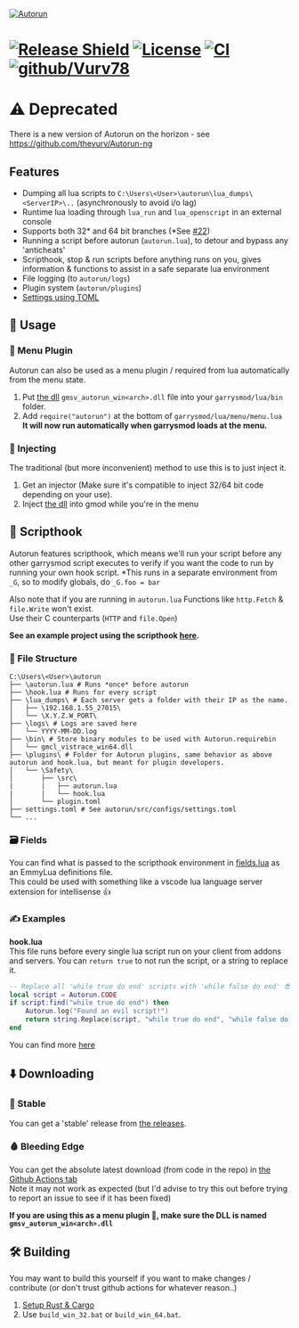 [![Autorun](assets/logo.png)](https://github.com/Vurv78/Autorun-rs)
# [![Release Shield](https://img.shields.io/github/v/release/Vurv78/Autorun-rs)](https://github.com/Vurv78/Autorun-rs/releases/latest) [![License](https://img.shields.io/github/license/Vurv78/Autorun-rs?color=red)](https://opensource.org/licenses/Apache-2.0) [![CI](https://github.com/Vurv78/Autorun-rs/workflows/Download/badge.svg)](https://github.com/Vurv78/Autorun-rs/actions/workflows/downloads.yml) [![github/Vurv78](https://img.shields.io/discord/824727565948157963?label=Discord&logo=discord&logoColor=ffffff&labelColor=7289DA&color=2c2f33)](https://discord.gg/yXKMt2XUXm)

# ⚠️ Deprecated

There is a new version of Autorun on the horizon - see https://github.com/thevurv/Autorun-ng

## Features
* Dumping all lua scripts to ``C:\Users\<User>\autorun\lua_dumps\<ServerIP>\..`` (asynchronously to avoid i/o lag)
* Runtime lua loading through ``lua_run`` and ``lua_openscript`` in an external console
* Supports both 32* and 64 bit branches (*See [#22](https://github.com/Vurv78/Autorun-rs/issues/22))
* Running a script before autorun (``autorun.lua``), to detour and bypass any 'anticheats'
* Scripthook, stop & run scripts before anything runs on you, gives information & functions to assist in a safe separate lua environment
* File logging (to ``autorun/logs``)
* Plugin system (``autorun/plugins``)
* [Settings using TOML](autorun/src/configs/settings.toml)

## 🤔 Usage
### 🧩 Menu Plugin
Autorun can also be used as a menu plugin / required from lua automatically from the menu state.
1. Put [the dll](#%EF%B8%8F-downloading) ``gmsv_autorun_win<arch>.dll`` file into your ``garrysmod/lua/bin`` folder.
2. Add ``require("autorun")`` at the bottom of ``garrysmod/lua/menu/menu.lua``  
**It will now run automatically when garrysmod loads at the menu.**

### 💉 Injecting
The traditional (but more inconvenient) method to use this is to just inject it.
1. Get an injector (Make sure it's compatible to inject 32/64 bit code depending on your use).  
2. Inject [the dll](#%EF%B8%8F-downloading) into gmod while you're in the menu

## 📜 Scripthook
Autorun features scripthook, which means we'll run your script before any other garrysmod script executes to verify if you want the code to run by running your own hook script.
*This runs in a separate environment from ``_G``, so to modify globals, do ``_G.foo = bar``

Also note that if you are running in ``autorun.lua`` Functions like ``http.Fetch`` & ``file.Write`` won't exist.  
Use their C counterparts (``HTTP`` and ``file.Open``)

__See an example project using the scripthook [here](https://github.com/Vurv78/Safety).__

### 📁 File Structure
```golo
C:\Users\<User>\autorun
├── \autorun.lua # Runs *once* before autorun
├── \hook.lua # Runs for every script
├── \lua_dumps\ # Each server gets a folder with their IP as the name.
│   ├── \192.168.1.55_27015\
│   └── \X.Y.Z.W_PORT\
├── \logs\ # Logs are saved here
│   └── YYYY-MM-DD.log
├── \bin\ # Store binary modules to be used with Autorun.requirebin
│   └── gmcl_vistrace_win64.dll
├── \plugins\ # Folder for Autorun plugins, same behavior as above autorun and hook.lua, but meant for plugin developers.
│   └── \Safety\
│       ├── \src\
|       |   ├── autorun.lua
|       |   └── hook.lua
│       └── plugin.toml
├── settings.toml # See autorun/src/configs/settings.toml
└── ...
```

### 🗃️ Fields
You can find what is passed to the scripthook environment in [fields.lua](fields.lua) as an EmmyLua definitions file.  
This could be used with something like a vscode lua language server extension for intellisense 👍

### ✍️ Examples
__hook.lua__  
This file runs before every single lua script run on your client from addons and servers.
You can ``return true`` to not run the script, or a string to replace it.
```lua
-- Replace all 'while true do end' scripts with 'while false do end' 😎
local script = Autorun.CODE
if script:find("while true do end") then
	Autorun.log("Found an evil script!")
	return string.Replace(script, "while true do end", "while false do end")
end
```

You can find more [here](examples)

## ⬇️ Downloading
### 🦺 Stable
You can get a 'stable' release from [the releases](https://github.com/Vurv78/Autorun-rs/releases/latest).
### 🩸 Bleeding Edge
You can get the absolute latest download (from code in the repo) in [the Github Actions tab](https://github.com/Vurv78/Autorun-rs/actions/workflows/downloads.yml)  
Note it may not work as expected (but I'd advise to try this out before trying to report an issue to see if it has been fixed)

__If you are using this as a menu plugin 🧩, make sure the DLL is named ``gmsv_autorun_win<arch>.dll``__

## 🛠️ Building
You may want to build this yourself if you want to make changes / contribute (or don't trust github actions for whatever reason..)
1. [Setup Rust & Cargo](https://www.rust-lang.org/learn/get-started)
2. Use ``build_win_32.bat`` or ``build_win_64.bat``.  
